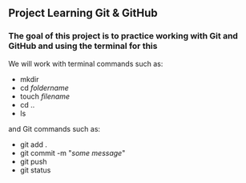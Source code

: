 ## Project Learning Git & GitHub

### The goal of this project is to practice working with Git and GitHub and using the terminal for this

We will work with terminal commands such as:  
* mkdir
* cd *foldername*
* touch *filename*
* cd ..
* ls

and Git commands such as:  
* git add .
* git commit -m "*some message*"
* git push
* git status